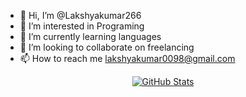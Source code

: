 - 👋 Hi, I’m @Lakshyakumar266
- 👀 I’m interested in Programing
- 🌱 I’m currently learning languages
- 💞️ I’m looking to collaborate on freelancing
- 📫 How to reach me lakshyakumar0098@gmail.com

<div align="center" style="margin:10px;">
	<a href="https://gh-readme-profile.vercel.app/api?username=Lakshyakumar266&theme=github_dark&border_color=00e421">
		<img src="https://gh-readme-profile.vercel.app/api?username=Lakshyakumar266&theme=github_dark&border_color=00e421" alt="GitHub Stats">
	</a>
</div>

<!---
Lakshyakumar266/Lakshyakumar266 is a ✨ special ✨ repository because its `README.md` (this file) appears on your GitHub profile.
You can click the Preview link to take a look at your changes.
--->
